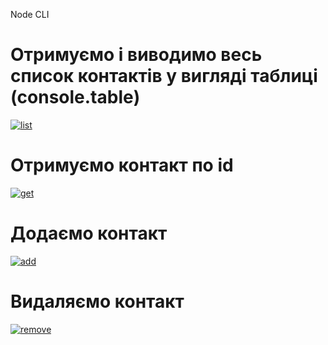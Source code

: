 Node CLI
# Отримуємо і виводимо весь список контактів у вигляді таблиці (console.table)
<a href="https://ibb.co/HqzYQKX"><img src="https://i.ibb.co/kX80FGM/list.jpg" alt="list" border="0"></a>

# Отримуємо контакт по id
<a href="https://ibb.co/tHGTCsJ"><img src="https://i.ibb.co/NFvdYjy/get.jpg" alt="get" border="0"></a>

# Додаємо контакт
<a href="https://ibb.co/P6DShwV"><img src="https://i.ibb.co/qrJZsk2/add.jpg" alt="add" border="0"></a>

# Видаляємо контакт
<a href="https://ibb.co/rkf2FPj"><img src="https://i.ibb.co/D4gfzXJ/remove.jpg" alt="remove" border="0"></a>
